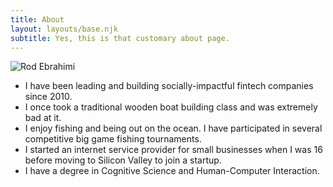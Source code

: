```yaml
---
title: About
layout: layouts/base.njk
subtitle: Yes, this is that customary about page.
---
```


![Rod Ebrahimi](/images/rod-avatar042019.png)

* I have been leading and building socially-impactful fintech companies since 2010.
* I once took a traditional wooden boat building class and was extremely bad at it.
* I enjoy fishing and being out on the ocean. I have participated in several competitive big game fishing tournaments.
* I started an internet service provider for small businesses when I was 16 before moving to Silicon Valley to join a startup.
* I have a degree in Cognitive Science and Human-Computer Interaction.
